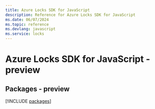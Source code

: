 ```yaml
---
title: Azure Locks SDK for JavaScript
description: Reference for Azure Locks SDK for JavaScript
ms.date: 06/07/2024
ms.topic: reference
ms.devlang: javascript
ms.service: locks
---
```

# Azure Locks SDK for JavaScript - preview
## Packages - preview
[!INCLUDE [packages](locks-index.md)]